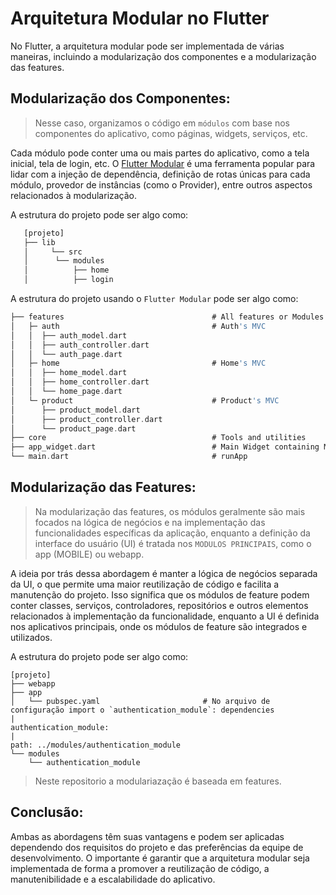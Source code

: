 # Arquitetura Modular no Flutter

No Flutter, a arquitetura modular pode ser implementada de várias maneiras, incluindo a modularização dos componentes e a modularização das features.

## Modularização dos Componentes:
   > Nesse caso, organizamos o código em `módulos` com base nos componentes do aplicativo, como páginas, widgets, serviços, etc.

   Cada módulo pode conter uma ou mais partes do aplicativo, como a tela inicial, tela de login, etc. O [Flutter Modular](https://pub.dev/packages/flutter_modular) é uma ferramenta popular para lidar com a injeção de dependência, definição de rotas únicas para cada módulo, provedor de instâncias (como o Provider), entre outros aspectos relacionados à modularização.

A estrutura do projeto pode ser algo como:
```dart
   [projeto]
   ├── lib
   │     └── src
   │      └── modules
   │          ├── home
   │          ├── login
```

A estrutura do projeto usando o `Flutter Modular` pode ser algo como:
```dart             
├── features                                 # All features or Modules 
│   ├─ auth                                  # Auth's MVC       
│   │  ├── auth_model.dart   
│   │  ├── auth_controller.dart  
│   │  └── auth_page.dart                      
│   ├─ home                                  # Home's MVC       
│   │  ├── home_model.dart   
│   │  ├── home_controller.dart  
│   │  └── home_page.dart                        
│   └─ product                               # Product's MVC     
│      ├── product_model.dart   
│      ├── product_controller.dart
│      └── product_page.dart                    
├── core                                     # Tools and utilities
├── app_widget.dart                          # Main Widget containing MaterialApp 
└── main.dart                                # runApp
```

## Modularização das Features:
 > Na modularização das features, os módulos geralmente são mais focados na lógica de negócios e na implementação das funcionalidades específicas da aplicação, enquanto a definição da interface do usuário (UI) é tratada nos `MODULOS PRINCIPAIS`, como o app (MOBILE) ou webapp.

A ideia por trás dessa abordagem é manter a lógica de negócios separada da UI, o que permite uma maior reutilização de código e facilita a manutenção do projeto. Isso significa que os módulos de feature podem conter classes, serviços, controladores, repositórios e outros elementos relacionados à implementação da funcionalidade, enquanto a UI é definida nos aplicativos principais, onde os módulos de feature são integrados e utilizados.

A estrutura do projeto pode ser algo como:
```
[projeto]
├── webapp
├── app
│   └── pubspec.yaml                       # No arquivo de configuração import o `authentication_module`: dependencies
|                                                                                                            authentication_module:
|                                                                                                                 path: ../modules/authentication_module 
└── modules
    └── authentication_module
```

> Neste repositorio a modulariazação é baseada em features.

## Conclusão:
Ambas as abordagens têm suas vantagens e podem ser aplicadas dependendo dos requisitos do projeto e das preferências da equipe de desenvolvimento. O importante é garantir que a arquitetura modular seja implementada de forma a promover a reutilização de código, a manutenibilidade e a escalabilidade do aplicativo.
